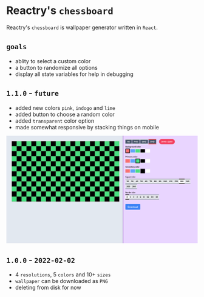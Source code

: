
# Reactry's `chessboard`
Reactry's `chessboard` is wallpaper generator written in `React`.

## `goals`
* ablity to select a custom color
* a button to randomize all options
* display all state variables for help in debugging

## `1.1.0` - `future`
* added new colors `pink`, `indogo` and `lime`
* added button to choose a random color
* added `transparent` color option
* made somewhat responsive by stacking things on mobile

<img src="https://raw.githubusercontent.com/reactry/chessboard/master/img/1.0.0.png">

## `1.0.0` - `2022-02-02`
* 4 `resolutions`, 5 `colors` and 10+ `sizes`
* `wallpaper` can be downloaded as `PNG`
* deleting from disk for now


